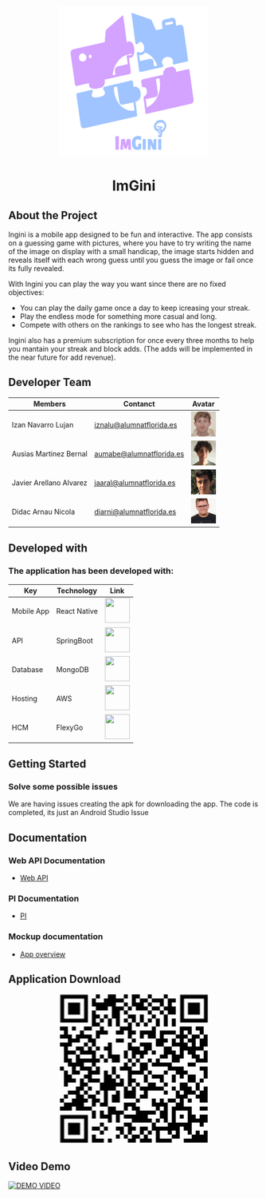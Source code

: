 <!-- PROJECT LOGO -->
<p align="center">
  <a href="https://github.com/rsanzfloridauni/DAM2425_Groc">
    <img src="./Documentation/Img/imgini.png" alt="Logo ImGini" width="300" height="300">
  </a>
</p>

<h1 align="center">ImGini</h1>

<!-- ABOUT THE PROJECT -->
## About the Project

Ingini is a mobile app designed to be fun and interactive. The app consists on a guessing game with pictures, where you have to try writing the name of the image on display with a small handicap, the image starts hidden and reveals itself with each wrong guess until you guess the image or fail once its fully revealed.

With Ingini you can play the way you want since there are no fixed objectives:
* You can play the daily game once a day to keep icreasing your streak.
* Play the endless mode for something more casual and long.
* Compete with others on the rankings to see who has the longest streak.

Ingini also has a premium subscription for once every three months to help you mantain your streak and block adds. (The adds will be implemented in the near future for add revenue).

<!-- CONTACT -->
## Developer Team

|      Members      |             Contanct               |  Avatar  |
|-------------------|------------------------------------|----------|
|  Izan Navarro Lujan    |  iznalu@alumnatflorida.es    |<img src="./Documentation/Img/izan.jpg" alt="drawing" width="50" height="50"/>|
|  Ausias Martinez Bernal   |  aumabe@alumnatflorida.es     |<img src="./Documentation/Img/ausias.jpg" alt="drawing" width="50" height="50"/>|
|  Javier Arellano Alvarez    |  jaaral@alumnatflorida.es  |<img src="./Documentation/Img/javier.jpg" alt="drawing" width="50" height="50"/>|
|  Didac Arnau Nicola   |  diarni@alumnatflorida.es    |<img src="./Documentation/Img/didac.jpg" alt="drawing" width="50" height="50"/>|

## Developed with

### The application has been developed with:

|        Key        |     Technology     |   Link   |
|-------------------|--------------------|----------|
|    Mobile App     |  React Native      |<a href="https://reactnative.dev/"><img src="https://reactnative.dev/img/header_logo.svg" width="50" height="50"/></a>|
|    API        |  SpringBoot |<a href="https://spring.io/projects/spring-boot"><img src="https://upload.wikimedia.org/wikipedia/commons/thumb/7/79/Spring_Boot.svg/220px-Spring_Boot.svg.png" width="50" height="50"/></a>|
|    Database       |  MongoDB  |<a href="https://www.mongodb.com/es"><img src="https://upload.wikimedia.org/wikipedia/en/thumb/5/5a/MongoDB_Fores-Green.svg/250px-MongoDB_Fores-Green.svg.png" width="50" height="50"/></a>|
|    Hosting        |  AWS               |<a href="https://aws.amazon.com/es/"><img src="https://encrypted-tbn0.gstatic.com/images?q=tbn:ANd9GcRLnRCwyP1EcsVzWzu7Z1PlWqjti1elkdDomg&usqp=CAU" width="50" height="50"/></a>|
|    HCM            |  FlexyGo           |<a href="https://www.flexygo.com/"><img src="https://pbs.twimg.com/profile_images/1088758127409926145/v3njj5Eu_400x400.jpg" width="50" height="50"/></a>|



<!-- GETTING STARTED -->
## Getting Started

### Solve some possible issues
We are having issues creating the apk for downloading the app. 
The code is completed, its just an Android Studio Issue

## Documentation

### Web API Documentation
 * [Web API](https://github.com/rsanzfloridauni/DAM2425_Groc/blob/DocumentationPI/Documentation/Web%20API%20%26%20BDD%20Imgini.pdf)

### PI Documentation
* [PI](https://github.com/rsanzfloridauni/DAM2425_Groc/blob/DocumentationPI/Documentation/Documentation%20Imgini.pdf)

### Mockup documentation
* [App overview](https://github.com/rsanzfloridauni/DAM2425_Groc/blob/DocumentationPI/Documentation/Web%20API%20%26%20BDD%20Imgini.pdf)

## Application Download
<p align="center">
    <img src="./Documentation/Img/Codigo.jpg" alt="ImGini" width="300" height="300">
</p>

## Video Demo
[![DEMO VIDEO](https://img.youtube.com/vi/s24YbwtTZeY/0.jpg)](https://www.youtube.com/watch?v=s24YbwtTZeY)

